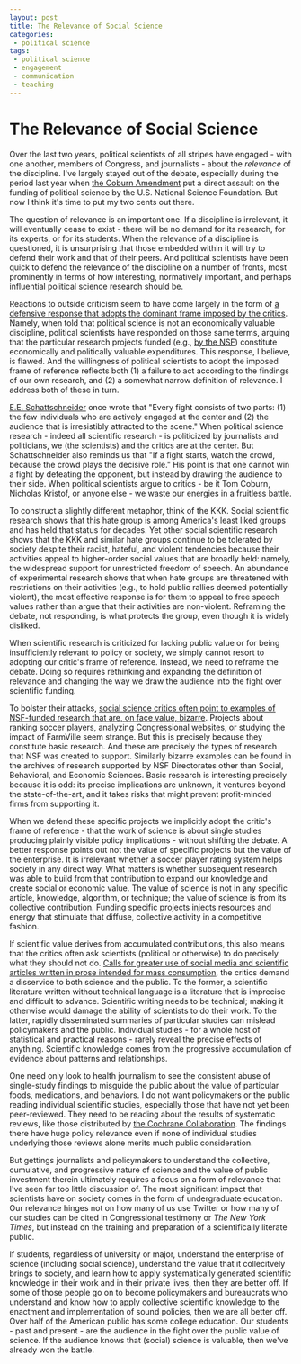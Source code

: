 ```yaml
---
layout: post
title: The Relevance of Social Science
categories:
 - political science
tags:
 - political science
 - engagement
 - communication
 - teaching
---
```



# The Relevance of Social Science #

Over the last two years, political scientists of all stripes have engaged - with one another, members of Congress, and journalists - about the *relevance* of the discipline. I've largely stayed out of the debate, especially during the period last year when [the Coburn Amendment](http://www.apsanet.org/content_85560.cfm) put a direct assault on the funding of political science by the U.S. National Science Foundation. But now I think it's time to put my two cents out there.

The question of relevance is an important one. If a discipline is irrelevant, it will eventually cease to exist - there will be no demand for its research, for its experts, or for its students. When the relevance of a discipline is questioned, it is unsurprising that those embedded within it will try to defend their work and that of their peers. And political scientists have been quick to defend the relevance of the discipline on a number of fronts, most prominently in terms of how interesting, normatively important, and perhaps influential political science research should be. 

Reactions to outside criticism seem to have come largely in the form of [a defensive response that adopts the dominant frame imposed by the critics](http://themonkeycage.org/2012/05/10/what-nsf-funded-projects-have-taught-us-about-national-security-issues/). Namely, when told that political science is not an economically valuable discipline, political scientists have responded on those same terms, arguing that the particular research projects funded (e.g., [by the NSF](http://themonkeycage.org/2012/05/15/what-has-the-nsf-wrought/)) constitute economically and politically valuable expenditures. This response, I believe, is flawed. And the willingness of political scientists to adopt the imposed frame of reference reflects both (1) a failure to act according to the findings of our own research, and (2) a somewhat narrow definition of relevance. I address both of these in turn.

[E.E. Schattschneider](http://en.wikipedia.org/wiki/Elmer_Eric_Schattschneider) once wrote that "Every fight consists of two parts: (1) the few individuals who are actively engaged at the center and (2) the audience that is irresistibly attracted to the scene." When political science research - indeed all scientific research - is politicized by journalists and politicians, we (the scientists) and the critics are at the center. But Schattschneider also reminds us that "If a fight starts, watch the crowd, because the crowd plays the decisive role." His point is that one cannot win a fight by defeating the opponent, but instead by drawing the audience to their side. When political scientists argue to critics - be it Tom Coburn, Nicholas Kristof, or anyone else - we waste our energies in a fruitless battle.

To construct a slightly different metaphor, think of the KKK. Social scientific research shows that this hate group is among America's least liked groups and has held that status for decades. Yet other social scientific research shows that the KKK and similar hate groups continue to be tolerated by society despite their racist, hateful, and violent tendencies because their activities appeal to higher-order social values that are broadly held: namely, the widespread support for unrestricted freedom of speech. An abundance of experimental research shows that when hate groups are threatened with restrictions on their activities (e.g., to hold public rallies deemed potentially violent), the most effective response is for them to appeal to free speech values rather than argue that their activities are non-violent. Reframing the debate, not responding, is what protects the group, even though it is widely disliked.

When scientific research is criticized for lacking public value or for being insufficiently relevant to policy or society, we simply cannot resort to adopting our critic's frame of reference. Instead, we need to reframe the debate. Doing so requires rethinking and expanding the definition of relevance and changing the way we draw the audience into the fight over scientific funding.

To bolster their attacks, [social science critics often point to examples of NSF-funded research that are, on face value, bizarre](http://en.wikipedia.org/wiki/National_Science_Foundation:_Under_the_Microscope). Projects about ranking soccer players, analyzing Congressional websites, or studying the impact of FarmVille seem strange. But this is precisely because they constitute basic research. And these are precisely the types of research that NSF was created to support. Similarly bizarre examples can be found in the archives of research supported by NSF Directorates other than Social, Behavioral, and Economic Sciences. Basic research is interesting precisely because it is odd: its precise implications are unknown, it ventures beyond the state-of-the-art, and it takes risks that might prevent profit-minded firms from supporting it.

When we defend these specific projects we implicitly adopt the critic's frame of reference - that the work of science is about single studies producing plainly visible policy implications - without shifting the debate. A better response points out not the value of specific projects but the value of the enterprise. It is irrelevant whether a soccer player rating system helps society in any direct way. What matters is whether subsequent research was able to build from that contribution to expand our knowledge and create social or economic value. The value of science is not in any specific article, knowledge, algorithm, or technique; the value of science is from its collective contribution. Funding specific projects injects resources and energy that stimulate that diffuse, collective activity in a competitive fashion.

If scientific value derives from accumulated contributions, this also means that the critics often ask scientists (political or otherwise) to do precisely what they should not do. [Calls for greater use of social media and scientific articles written in prose intended for mass consumption](http://www.nytimes.com/2014/02/16/opinion/sunday/kristof-professors-we-need-you.html?smid=tw-share&_r=1), the critics demand a disservice to both science and the public. To the former, a scientific literature written without technical language is a literature that is imprecise and difficult to advance. Scientific writing needs to be technical; making it otherwise would damage the ability of scientists to do their work. To the latter, rapidly disseminated summaries of particular studies can mislead policymakers and the public. Individual studies - for a whole host of statistical and practical reasons - rarely reveal the precise effects of anything. Scientific knowledge comes from the progressive accumulation of evidence about patterns and relationships.

One need only look to health journalism to see the consistent abuse of single-study findings to misguide the public about the value of particular foods, medications, and behaviors. I do not want policymakers or the public reading individual scientific studies, especially those that have not yet been peer-reviewed. They need to be reading about the results of systematic reviews, like those distributed by [the Cochrane Collaboration](http://www.cochrane.org/). The findings there have huge policy relevance even if none of individual studies underlying those reviews alone merits much public consideration.

But gettings journalists and policymakers to understand the collective, cumulative, and progressive nature of science and the value of public investment therein ultimately requires a focus on a form of relevance that I've seen far too little discussion of. The most significant impact that scientists have on society comes in the form of undergraduate education. Our relevance hinges not on how many of us use Twitter or how many of our studies can be cited in Congressional testimony or *The New York Times*, but instead on the training and preparation of a scientifically literate public.

If students, regardless of university or major, understand the enterprise of science (including social science), understand the value that it collecitvely brings to society, and learn how to apply systematically generated scientific knowledge in their work and in their private lives, then they are better off. If some of those people go on to become policymakers and bureaucrats who understand and know how to apply collective scientific knowledge to the enactment and implementation of sound policies, then we are all better off. Over half of the American public has some college education. Our students - past and present - are the audience in the fight over the public value of science. If the audience knows that (social) science is valuable, then we've already won the battle.

